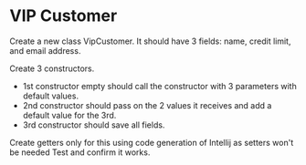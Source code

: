 <h1>VIP Customer</h1>
Create a new class VipCustomer.
It should have 3 fields: name, credit limit, and email address.

Create 3 constructors.
* 1st constructor empty should call the constructor with 3 parameters with default values.
* 2nd constructor should pass on the 2 values it receives and add a default value for the 3rd.
* 3rd constructor should save all fields.

Create getters only for this using code generation of Intellij as setters won't be needed
Test and confirm it works.